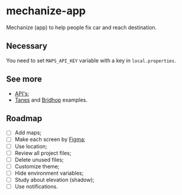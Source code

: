 # mechanize-app
Mechanize (app) to help people fix car and reach destination.

## Necessary
You need to set `MAPS_API_KEY` variable with a key in `local.properties`.

## See more
- [API's](https://github.com/tech-warriors-corporation/mechanize-api);
- [Tanes](https://github.com/hotequil/tanes) and [Bridhop](https://github.com/hotequil/bridhop) examples.

## Roadmap
- [ ] Add maps;
- [ ] Make each screen by [Figma](https://www.figma.com/proto/kl05E88sullmKzVTNxXItO/Mechanize?node-id=2-2&scaling=scale-down&page-id=0%3A1&starting-point-node-id=2%3A2);
- [ ] Use location;
- [ ] Review all project files;
- [ ] Delete unused files;
- [ ] Customize theme;
- [ ] Hide environment variables;
- [ ] Study about elevation (shadow);
- [ ] Use notifications.
